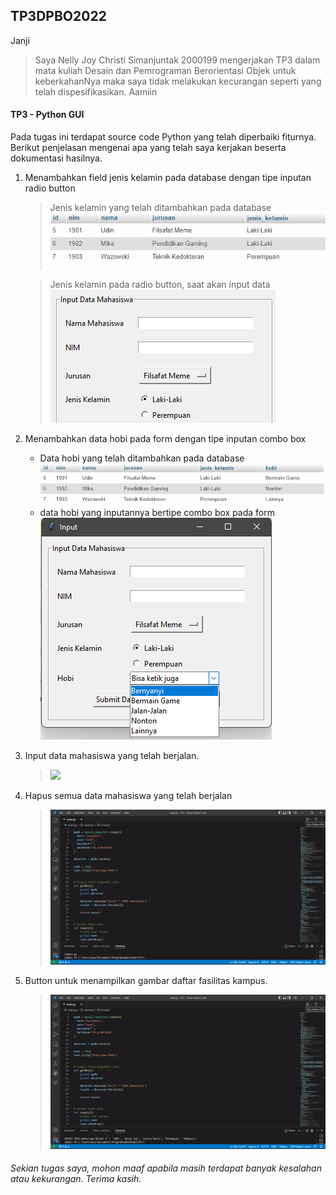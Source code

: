 ## TP3DPBO2022

Janji

>Saya Nelly Joy Christi Simanjuntak 2000199 mengerjakan TP3 dalam mata kuliah Desain dan Pemrograman Berorientasi Objek untuk keberkahanNya maka saya tidak melakukan kecurangan seperti yang telah dispesifikasikan. Aamiin

#### TP3 - Python GUI
Pada tugas ini terdapat source code Python yang telah diperbaiki fiturnya. Berikut penjelasan mengenai apa yang telah saya kerjakan beserta dokumentasi hasilnya.

1. Menambahkan field jenis kelamin pada database dengan tipe inputan radio button
   >Jenis kelamin yang telah ditambahkan pada database
   >![](assets_readme/jk_db.png)

   >Jenis kelamin pada radio button, saat akan input data
   >![](assets_readme/jk_rb.png)

2. Menambahkan data hobi pada form dengan tipe inputan combo box
   - Data hobi yang telah ditambahkan pada database<br>
     ![](assets_readme/hobi_db.png)
   - data hobi yang inputannya bertipe combo box pada form<br>
     ![](assets_readme/hobi_cb.png)

3. Input data mahasiswa yang telah berjalan.
   >![](assets_readme/input.gif)

4. Hapus semua data mahasiswa yang telah berjalan
   >![](assets_readme/delete.gif)

5. Button untuk menampilkan gambar daftar fasilitas kampus.
   >![](assets_readme/gambar.gif)


   

###### Sekian tugas saya, mohon maaf apabila masih terdapat banyak kesalahan atau kekurangan. Terima kasih.
